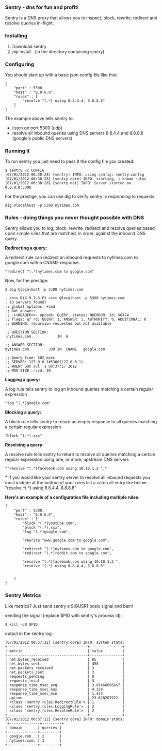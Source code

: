 ### Sentry - dns for fun and profit!

Sentry is a DNS proxy that allows you to inspect, block, rewrite, redirect and resolve queries in-flight. 

### Installing

1. Download sentry 
2. pip install . (in the directory containing sentry)

### Configuring

You should start up with a basic json config file like this: 

    {
        "port" : 5300,
    	"host" : "0.0.0.0",
    	"rules" : [
    		"resolve ^(.*) using 8.8.4.4, 8.8.8.8"
    	]	
    }
    
The example above tells sentry to: 

* listen on port 5300 (udp)
* resolve all inbound queries using DNS servers 8.8.4.4 and 8.8.8.8 (google's public DNS servers)

### Running it

To run sentry you just need to pass it the config file you created: 

    $ sentry -c CONFIG 
    [07/01/2012 06:38:28] [sentry] INFO: using config: sentry.config
    [07/01/2012 06:38:28] [sentry.core] INFO: starting, 1 known rules
    [07/01/2012 06:38:28] [sentry.net] INFO: Server started on 0.0.0.0:5300

For the prestige, you can use dig to verify sentry is responding to requests:

    dig @localhost -p 5300 nytimes.com

### Rules - doing things you never thought possible with DNS

Sentry allows you to log, block, rewrite, redirect and resolve queries based upon simple rules that are matched, in order, against the inbound DNS query. 

**Redirecting a query:**

A redirect rule can redirect an inbound requests to nytimes.com to google.com with a CNAME response. 

    "redirect ^(.*)nytimes.com to google.com"
    		
Now, for the prestige: 

    $ dig @localhost -p 5300 nytimes.com

    ; <<>> DiG 9.7.3-P3 <<>> @localhost -p 5300 nytimes.com
    ; (3 servers found)
    ;; global options: +cmd
    ;; Got answer:
    ;; ->>HEADER<<- opcode: QUERY, status: NOERROR, id: 56474
    ;; flags: qr rd; QUERY: 1, ANSWER: 1, AUTHORITY: 0, ADDITIONAL: 0
    ;; WARNING: recursion requested but not available

    ;; QUESTION SECTION:
    ;nytimes.com.			IN	A

    ;; ANSWER SECTION:
    nytimes.com.		300	IN	CNAME	google.com.

    ;; Query time: 502 msec
    ;; SERVER: 127.0.0.1#5300(127.0.0.1)
    ;; WHEN: Sun Jul  1 00:37:17 2012
    ;; MSG SIZE  rcvd: 50

**Logging a query:**

A log rule tells sentry to log an inbound queries matching a certain regular expression

    "log ^(.*)google.com"
    
    
**Blocking a query:**

A block rule tells sentry to return an empty response to all queries matching a certain regular expression 

    "block ^(.*).xxx"
    
**Resolving a query:**

A resolve rule tells sentry to return to resolve all queries matching a certain regular expression using one, or more, upstream DNS servers

    ""resolve ^(.*)facebook.com using 10.10.1.2 ","
    		
\* If you would like your sentry server to resolve all inbound requests you must include at the bottom of your rules list a catch all entry like below: 
    "resolve ^(.*) using 8.8.4.4, 8.8.8.8"
    
**Here's an example of a configuration file including multiple rules:**

    {
    	"port" : 5300,
    	"host" : "0.0.0.0",
    	"rules" : [
    		"block ^(.*)youtube.com",		
    		"block ^(.*).xxx",
    		"log ^(.*)google.com",

    		"rewrite ^www.google.com to google.com",		

    		"redirect ^(.*)nytimes.com to google.com",					
    		"redirect ^(.*)reddit.com to google.com",

    		"resolve ^(.*)facebook.com using 10.10.1.2 ",
    		"resolve ^(.*) using 8.8.4.4, 8.8.8.8"
		

    	]	
    }

### Sentry Metrics

Like metrics? Just send sentry a SIGUSR1 posix signal and bam! 

sending the signal (replace $PID with sentry's process id):

    $ kill -30 $PID

output in the sentry log: 

    [07/01/2012 00:57:12] [sentry.core] INFO: system stats: 
    +-------------------------------------+---------------+
    | metric                              | value         |
    +-------------------------------------+---------------+
    | net.bytes_received                  | 85            |
    | net.bytes_sent                      | 458           |
    | net.packets_received                | 3             |
    | net.packets_sent                    | 3             |
    | requests_pending                    | 0             |
    | requests_total                      | 3             |
    | response_time_msec_avg              | 3.07466666667 |
    | response_time_msec_max              | 4.138         |
    | response_time_msec_min              | 1.435         |
    | uptime                              | 23.628207922  |
    | <class 'sentry.rules.RedirectRule'> | 1             |
    | <class 'sentry.rules.LoggingRule'>  | 2             |
    | <class 'sentry.rules.ResolveRule'>  | 2             |
    +-------------------------------------+---------------+
    [07/01/2012 00:57:12] [sentry.core] INFO: domain stats: 
     +--------------+---------+
    | domain       | queries |
    +--------------+---------+
    | google.com.  | 2       |
    | nytimes.com. | 1       |
    +--------------+---------+

